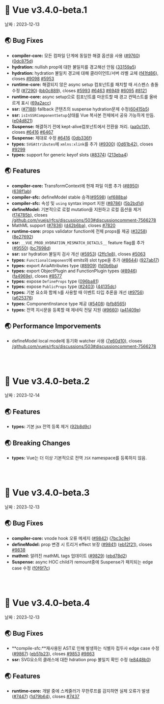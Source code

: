 # 🐳 Vue v3.4.0-beta.1

날짜 : 2023-12-13

## 🌏 Bug Fixes

* **compiler-core:** 모든 컴파일 단계에 동일한 해결 옵션을 사용 ([#9760](https://github.com/vuejs/core/issues/9760)) ([0dc875d](https://github.com/vuejs/core/commit/0dc875d53e5d869b44d0c1a70736ec859337b58f))
* **hydration:** nullish prop에 대한 불일치를 경고해선 안됨 ([33159a5](https://github.com/vuejs/core/commit/33159a5916bf7686fe53517befa59b450b34e974))
* **hydration:** hydration 불일치 경고에 대해 클라이언트/서버 라벨 교체 ([f41fd86](https://github.com/vuejs/core/commit/f41fd86d5f26bd0009b4ca285ddc3cefaafa9f7c)), closes [#9098](https://github.com/vuejs/core/issues/9098) [#5953](https://github.com/vuejs/core/issues/5953)
* **runtime-core:** 해결되지 않은 async setup 컴포넌트를 패치할 때 서스펜스 충돌 수정 ([#7290](https://github.com/vuejs/core/issues/7290)) ([bb0c889](https://github.com/vuejs/core/commit/bb0c8899cadd03af22e23c0383aaab363635c5b4)), closes [#5993](https://github.com/vuejs/core/issues/5993) [#6463](https://github.com/vuejs/core/issues/6463) [#6949](https://github.com/vuejs/core/issues/6949) [#6095](https://github.com/vuejs/core/issues/6095) [#8121](https://github.com/vuejs/core/issues/8121)
* **runtime-core:** async setup으로 컴포넌트를 마운트할 때 경고 컨텍스트를 올바르게 표시 ([69a2acc](https://github.com/vuejs/core/commit/69a2acc6ea159da8300a68ecc8953f19932c251b))
* **ssr:** ([#7188](https://github.com/vuejs/core/issues/7188)) fallback 콘텐츠의 suspense hydration문제 수정([60415b5](https://github.com/vuejs/core/commit/60415b5d67df55f1fd6b176615299c08640fa142))
* **ssr:** `isInSSRComponentSetup`상태를 Vue 복사본 전체에서 공유 가능하게 만듬.([e04d821](https://github.com/vuejs/core/commit/e04d821422102446704e223c03e50d26cbb1fe69))
* **Suspense:** 해결하기 전에 kept-alive컴포넌트에서 전환을 처리. ([aa0c13f](https://github.com/vuejs/core/commit/aa0c13f637df7eb27faa2545ee731f543c0813ec)), closes [#6416](https://github.com/vuejs/core/issues/6416) [#6467](https://github.com/vuejs/core/issues/6467)
* **Suspense:** 제대로 수정 [#6416](https://github.com/vuejs/core/issues/6416) ([0db336f](https://github.com/vuejs/core/commit/0db336ff6c640fb9d3e48943c69f4c1737412be4))
* **types:** `SVGAttributes`에 `xmlns:xlink`를 추가 ([#9300](https://github.com/vuejs/core/issues/9300)) ([0d61b42](https://github.com/vuejs/core/commit/0d61b429ecf63591d31e09702058fa4c7132e1a7)), closes [#9299](https://github.com/vuejs/core/issues/9299)
* **types:** support for generic keyof slots ([#8374](https://github.com/vuejs/core/issues/8374)) ([213eba4](https://github.com/vuejs/core/commit/213eba479ce080efc1053fe636f6be4a4c889b44))

## 🌏 Features

* **compiler-core:** TransformContext에 현재 파일 이름 추가 ([#8950](https://github.com/vuejs/core/issues/8950)) ([638f1ab](https://github.com/vuejs/core/commit/638f1abbb632000553e2b7d75e87c95d8ca192d6))
* **compiler-sfc:** defineModel stable 승격([#9598](https://github.com/vuejs/core/issues/9598)) ([ef688ba](https://github.com/vuejs/core/commit/ef688ba92bfccbc8b7ea3997eb297665d13e5249))
* **compiler-sfc:** 속성 및 `using` syntax import 지원 ([#8786](https://github.com/vuejs/core/issues/8786)) ([5b2bd1d](https://github.com/vuejs/core/commit/5b2bd1df78e8ff524c3a184adaa284681aba6574))
* **defineModel:** 기본적으로 로컬 mutation을 지원하고 로컬 옵션을 제거 ([f74785b](https://github.com/vuejs/core/commit/f74785bc4ad351102dde17fdfd2c7276b823111f)), closes [/github.com/vuejs/rfcs/discussions/503#discussioncomment-7566278](https://github.com//github.com/vuejs/rfcs/discussions/503/issues/discussioncomment-7566278)
* MathML support ([#7836](https://github.com/vuejs/core/issues/7836)) ([d42b6ba](https://github.com/vuejs/core/commit/d42b6ba3f530746eb1221eb7a4be0f44eb56f7d3)), closes [#7820](https://github.com/vuejs/core/issues/7820)
* **runtime-core:** props validator function에 전체 props를 제공 ([#3258](https://github.com/vuejs/core/issues/3258)) ([8e27692](https://github.com/vuejs/core/commit/8e27692029a4645cd54287f776c0420f2b82740b))
* **ssr:** `__VUE_PROD_HYDRATION_MISMATCH_DETAILS__` feature flag를 추가 ([#9550](https://github.com/vuejs/core/issues/9550)) ([bc7698d](https://github.com/vuejs/core/commit/bc7698dbfed9b5327a93565f9df336ae5a94d605))
* **ssr:** ssr hydration 불일치 검사 개선 ([#5953](https://github.com/vuejs/core/issues/5953)) ([2ffc1e8](https://github.com/vuejs/core/commit/2ffc1e8cfdc6ec9c45c4a4dd8e3081b2aa138f1e)), closes [#5063](https://github.com/vuejs/core/issues/5063)
* **types:** `FunctionalComponent`에 emits와 slot type을 추가 ([#8644](https://github.com/vuejs/core/issues/8644)) ([927ab17](https://github.com/vuejs/core/commit/927ab17cfc645e82d061fdf227c34689491268e1))
* **types:** export AriaAttributes type ([#8909](https://github.com/vuejs/core/issues/8909)) ([fd0b6ba](https://github.com/vuejs/core/commit/fd0b6ba01660499fa07b0cf360eefaac8cca8287))
* **types:** export ObjectPlugin and FunctionPlugin types ([#8946](https://github.com/vuejs/core/issues/8946)) ([fa4969e](https://github.com/vuejs/core/commit/fa4969e7a3aefa6863203f9294fc5e769ddf6d8f)), closes [#8577](https://github.com/vuejs/core/issues/8577)
* **types:** expose `DefineProps` type ([096ba81](https://github.com/vuejs/core/commit/096ba81817b7da15f61bc55fc1a93f72ac9586e0))
* **types:** expose `PublicProps` type ([#2403](https://github.com/vuejs/core/issues/2403)) ([44135dc](https://github.com/vuejs/core/commit/44135dc95fb8fea26b84d1433839d28b8c21f708))
* **types:** 기본 요소와 함께 `h`를 사용할 때 이벤트 타입 추론을 개선 ([#9756](https://github.com/vuejs/core/issues/9756)) ([a625376](https://github.com/vuejs/core/commit/a625376ac8901eea81bf3c66cb531f2157f073ef))
* **types:** ComponentInstance type 제공 ([#5408](https://github.com/vuejs/core/issues/5408)) ([bfb8565](https://github.com/vuejs/core/commit/bfb856565d3105db4b18991ae9e404e7cc989b25))
* **types:** 전역 지시문을 등록할 때 제네릭 전달 지원 ([#9660](https://github.com/vuejs/core/issues/9660)) ([a41409e](https://github.com/vuejs/core/commit/a41409ed02a8c7220e637f56caf6813edeb077f8))

## 🌏 Performance Imporvements

* defineModel local mode에 동기화 watcher 사용 ([7e60d10](https://github.com/vuejs/core/commit/7e60d1058ff06e3d37c8608f3449453321220edc)), closes [/github.com/vuejs/rfcs/discussions/503#discussioncomment-7566278](https://github.com//github.com/vuejs/rfcs/discussions/503/issues/discussioncomment-7566278)

<br/><br/>

# 🐳 Vue v3.4.0-beta.2

날짜 : 2023-12-14

## 🌏 Features

* **types:** 기본 jsx 전역 등록 제거 ([92b8d9c](https://github.com/vuejs/core/commit/92b8d9cef69146540db2bf7f2a5632ab5d38f672))

## 🌏 Breaking Changes

* **types:** Vue는 더 이상 기본적으로 전역 `JSX` namespace를 등록하지 않음.

<br/><br/>

# 🐳 Vue v3.4.0-beta.3

날짜 : 2023-12-13

## 🌏 Bug Fixes

* **compiler-core:** vnode hook 오류 메세지 ([#9842](https://github.com/vuejs/core/issues/9842)) ([7bc3c9e](https://github.com/vuejs/core/commit/7bc3c9e205c5158230772d9fcd25bf300809342e))
* **defineModel:** prop 변경 시 트리거 effect 보장 ([#9841](https://github.com/vuejs/core/issues/9841)) ([eb12f21](https://github.com/vuejs/core/commit/eb12f211b8e312fd64d91ef1a58b2c2db618bdee)), closes [#9838](https://github.com/vuejs/core/issues/9838)
* **mathml:** 알려진 mathML tags 업데이트 ([#9829](https://github.com/vuejs/core/issues/9829)) ([ebd78d2](https://github.com/vuejs/core/commit/ebd78d2c99d9587307e444e6b7baa7bc920d42e7))
* **Suspense:** async HOC child가 remount중에 Suspense가 패치되는 edge case 수정 ([f0f6f7c](https://github.com/vuejs/core/commit/f0f6f7cea6e16650181e71dcfccbee405a1db503))

<br/><br/>

# 🐳 Vue v3.4.0-beta.4

날짜 : 2023-12-13

## 🌏 Bug Fixes

* **compile-sfc:**재사용된 AST로 인해 발생하는 식별자 접두사 edge case 수정 ([#9867](https://github.com/vuejs/core/issues/9867)) ([eb51b23](https://github.com/vuejs/core/commit/eb51b23d8512f15665d6f8bcdfd51582e0cd8ce8)), closes [#9853](https://github.com/vuejs/core/issues/9853) [#9863](https://github.com/vuejs/core/issues/9863)
* **ssr:** SVG요소의 클래스에 대한 hdration prop 불일치 확인 수정 ([e8448b0](https://github.com/vuejs/core/commit/e8448b018d9f837c08eace90cab404a27f68e31a))

## 🌏 Features

* **runtime-core:** 개발 중에 스케줄러가 무한루프를 감지하면 실제 오류가 발생([#7447](https://github.com/vuejs/core/issues/7447)) ([1d79b64](https://github.com/vuejs/core/commit/1d79b64ebce884d97136d71aa722347470b13e35)), closes [#7437](https://github.com/vuejs/core/issues/7437)
